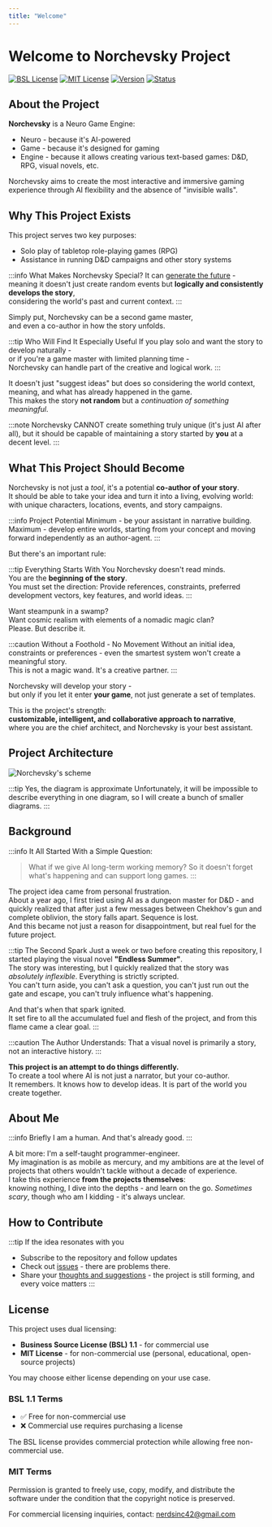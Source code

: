 ```yaml
---
title: "Welcome"
---
```

# Welcome to Norchevsky Project

[![BSL License](https://img.shields.io/badge/License-BSL_1.1-blue.svg)](LICENSE-BSL)
[![MIT License](https://img.shields.io/badge/License-MIT-yellow.svg)](LICENSE-MIT)
[![Version](https://img.shields.io/badge/Version-0.0.1-green.svg)](https://github.com/teta42/Norchevsky/releases)
[![Status](https://img.shields.io/badge/Status-Pre_Alpha-red.svg)](https://github.com/teta42/Norchevsky)

## About the Project

**Norchevsky** is a Neuro Game Engine:
- Neuro - because it's AI-powered
- Game - because it's designed for gaming
- Engine - because it allows creating various text-based games: D&D, RPG, visual novels, etc.

Norchevsky aims to create the most interactive and immersive gaming experience through AI flexibility and the absence of "invisible walls".

## Why This Project Exists

This project serves two key purposes:
- Solo play of tabletop role-playing games (RPG)
- Assistance in running D&D campaigns and other story systems

:::info What Makes Norchevsky Special?
It can [generate the future](/blog/the-idea-of-agent-stories) -  
meaning it doesn't just create random events but **logically and consistently develops the story**,  
considering the world's past and current context.
:::

Simply put, Norchevsky can be a second game master,  
and even a co-author in how the story unfolds.

:::tip Who Will Find It Especially Useful
If you play solo and want the story to develop naturally -  
or if you're a game master with limited planning time -  
Norchevsky can handle part of the creative and logical work.
:::

It doesn't just "suggest ideas" but does so considering the world context,  
meaning, and what has already happened in the game.  
This makes the story **not random** but a _continuation of something meaningful_.

:::note
Norchevsky CANNOT create something truly unique (it's just AI after all), but it should be capable of maintaining a story started by **you** at a decent level.
:::

## What This Project Should Become

Norchevsky is not just a _tool_, it's a potential **co-author of your story**.  
It should be able to take your idea and turn it into a living, evolving world:  
with unique characters, locations, events, and story campaigns.

:::info Project Potential
Minimum - be your assistant in narrative building.  
Maximum - develop entire worlds, starting from your concept and moving forward independently as an author-agent.
:::

But there's an important rule:

:::tip Everything Starts With You
Norchevsky doesn't read minds.  
You are the **beginning of the story**.  
You must set the direction: Provide references, constraints, preferred development vectors, key features, and world ideas.
:::

Want steampunk in a swamp?  
Want cosmic realism with elements of a nomadic magic clan?  
Please. But describe it.

:::caution Without a Foothold - No Movement
Without an initial idea, constraints or preferences - even the smartest system won't create a meaningful story.  
This is not a magic wand. It's a creative partner.
:::

Norchevsky will develop your story -  
but only if you let it enter **your game**, not just generate a set of templates.

This is the project's strength:  
**customizable, intelligent, and collaborative approach to narrative**,  
where you are the chief architect, and Norchevsky is your best assistant.

## Project Architecture

![Norchevsky's scheme](./assets/scheme_norchevsky_en.png)

:::tip Yes, the diagram is approximate
Unfortunately, it will be impossible to describe everything in one diagram, so I will create a bunch of smaller diagrams.
:::

## Background

:::info It All Started With a Simple Question:
> What if we give AI long-term working memory?
> So it doesn't forget what's happening and can support long games.
:::

The project idea came from personal frustration.  
About a year ago, I first tried using AI as a dungeon master for D&D - and quickly realized that after just a few messages between Chekhov's gun and complete oblivion, the story falls apart. Sequence is lost.  
And this became not just a reason for disappointment, but real fuel for the future project.

:::tip The Second Spark
Just a week or two before creating this repository, I started playing the visual novel **"Endless Summer"**.  
The story was interesting, but I quickly realized that the story was *absolutely inflexible*. Everything is strictly scripted.  
You can't turn aside, you can't ask a question, you can't just run out the gate and escape, you can't truly influence what's happening.

And that's when that spark ignited.  
It set fire to all the accumulated fuel and flesh of the project, and from this flame came a clear goal.
:::

:::caution The Author Understands:
That a visual novel is primarily a story, not an interactive history.
:::

**This project is an attempt to do things differently.**  
To create a tool where AI is not just a narrator, but your co-author.  
It remembers. It knows how to develop ideas. It is part of the world you create together.

## About Me

:::info Briefly
I am a human. And that's already good.
:::

A bit more: I'm a self-taught programmer-engineer.  
My imagination is as mobile as mercury, and my ambitions are at the level of projects that others wouldn't tackle without a decade of experience.  
I take this experience **from the projects themselves**:  
knowing nothing, I dive into the depths - and learn on the go. _Sometimes scary_, though who am I kidding - it's always unclear.

## How to Contribute

:::tip If the idea resonates with you
- Subscribe to the repository and follow updates
- Check out [issues](https://github.com/teta42/Norchevsky/issues) - there are problems there.
- Share your [thoughts and suggestions](https://github.com/teta42/Norchevsky/discussions/categories/ideas) - the project is still forming, and every voice matters
:::

## License

This project uses dual licensing:

- **Business Source License (BSL) 1.1** - for commercial use
- **MIT License** - for non-commercial use (personal, educational, open-source projects)

You may choose either license depending on your use case.

### BSL 1.1 Terms
- ✅ Free for non-commercial use
- ❌ Commercial use requires purchasing a license

The BSL license provides commercial protection while allowing free non-commercial use.

### MIT Terms
Permission is granted to freely use, copy, modify, and distribute the software under the condition that the copyright notice is preserved.

For commercial licensing inquiries, contact: nerdsinc42@gmail.com